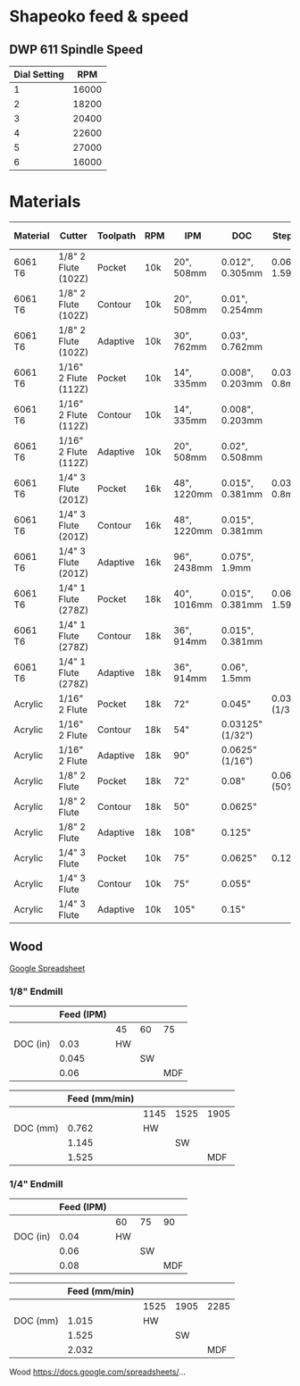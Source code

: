 # Shapeoko feed & speed

## DWP 611 Spindle Speed

| Dial Setting | RPM              |
|--------------|------------------|
|1             |16000             |
|2             |18200             |
|3             |20400             |
|4             |22600             |
|5             |27000             |
|6             |16000             |

# Materials
|Material|Cutter| Toolpath | RPM | IPM | DOC | Stepover | Optimal Load | Chipload|
|-|-|-|-|-|-|-|-|-|
|6061 T6|1/8" 2 Flute (102Z)|Pocket|10k|20", 508mm|0.012", 0.305mm|0.0625", 1.59mm|
|6061 T6|1/8" 2 Flute (102Z)|Contour|10k|20", 508mm|0.01", 0.254mm|
|6061 T6|1/8" 2 Flute (102Z)|Adaptive|10k|30", 762mm|0.03", 0.762mm||0.012", 0.305mm|
|6061 T6|1/16" 2 Flute (112Z)|Pocket|10k|14", 335mm|0.008", 0.203mm|0.0313", 0.8mm|
|6061 T6|1/16" 2 Flute (112Z)|Contour|10k|14", 335mm|0.008", 0.203mm|
|6061 T6|1/16" 2 Flute (112Z)|Adaptive|10k|20", 508mm|0.02", 0.508mm||0.009", 0.229mm|
|6061 T6|1/4" 3 Flute (201Z)|Pocket|16k|48", 1220mm|0.015", 0.381mm|0.0313", 0.8mm||0.001"
|6061 T6|1/4" 3 Flute (201Z)|Contour|16k|48", 1220mm|0.015", 0.381mm|||0.002"
|6061 T6|1/4" 3 Flute (201Z)|Adaptive|16k|96", 2438mm|0.075", 1.9mm||0.025", 0.635mm|0.002"
|6061 T6|1/4" 1 Flute (278Z)|Pocket|18k|40", 1016mm|0.015", 0.381mm|0.0625", 1.59mm||0.0022"
|6061 T6|1/4" 1 Flute (278Z)|Contour|18k|36", 914mm|0.015", 0.381mm|||0.0022"
|6061 T6|1/4" 1 Flute (278Z)|Adaptive|18k|36", 914mm|0.06", 1.5mm||0.02", 0.5mm|
|Acrylic|1/16" 2 Flute|Pocket|18k|72"|0.045"|0.03125" (1/32")|
|Acrylic|1/16" 2 Flute|Contour|18k|54"|0.03125" (1/32")|
|Acrylic|1/16" 2 Flute|Adaptive|18k|90"|0.0625" (1/16")||0.01"|
|Acrylic|1/8" 2 Flute|Pocket|18k|72"|0.08"|0.0625" (50%)|
|Acrylic|1/8" 2 Flute|Contour|18k|50"|0.0625"|
|Acrylic|1/8" 2 Flute|Adaptive|18k|108"|0.125"||0.013"|
|Acrylic|1/4" 3 Flute|Pocket|10k|75"|0.0625"|0.125"|
|Acrylic|1/4" 3 Flute|Contour|10k|75"|0.055"|
|Acrylic|1/4" 3 Flute|Adaptive|10k|105"|0.15"||0.05"|

## Wood
[Google Spreadsheet](https://docs.google.com/spreadsheets/d/1CmL5hVJ_tTB7a9_wF_YlTcL4spFmjNa09cTN1dXDF7U/edit#gid=0)

### 1/8" Endmill
|           |Feed (IPM) ||||
|-|-|-|-|-|
|           |       |45 |60|75|
|DOC (in)   |0.03  |HW |   |
|           |0.045 |   |SW |
|           |0.06  |   |   |MDF

|           |Feed (mm/min) ||||
|-|-|-|-|-|
|           |       |1145 |1525|1905|
|DOC (mm)   |0.762 |HW |   |
|           |1.145 |   |SW |
|           |1.525 |   |   |MDF

### 1/4" Endmill
|           |Feed (IPM) ||||
|-|-|-|-|-|
|           |       |60 |75 |90|
|DOC (in)   |0.04  |HW |   |
|           |0.06  |   |SW |
|           |0.08  |   |   |MDF

|           |Feed (mm/min) ||||
|-|-|-|-|-|
|           |       |1525 |1905 |2285|
|DOC (mm)   |1.015  |HW |   |
|           |1.525  |   |SW |
|           |2.032  |   |   |MDF



Wood
https://docs.google.com/spreadsheets/...

